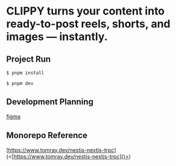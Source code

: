 # CLIPPY turns your content into ready-to-post reels, shorts, and images — instantly.

## Project Run

```
$ pnpm install

$ pnpm dev
```

## Development Planning

[figma](https://www.figma.com/board/ywMGiRyKuL4luZxHhiO9HV/shorts-clipper?node-id=0-1&p=f&t=LtFpw1JlCBJrUxDM-0)

## Monorepo Reference

[https://www.tomray.dev/nestjs-nextjs-trpc](<[https://www.tomray.dev/nestjs-nextjs-trpc]()>)
